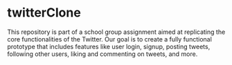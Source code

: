# twitterClone
This repository is part of a school group assignment aimed at replicating the core functionalities of the Twitter. Our goal is to create a fully functional prototype that includes features like user login, signup, posting tweets, following other users, liking and commenting on tweets, and more.
